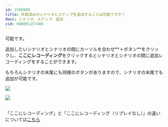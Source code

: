 ```yaml
---
id: 3785089
title: 作成済みのシナリオにステップを追加することは可能ですか？
desc: シナリオ、ステップ、追加
zid: 900001157466
---
```


可能です。<br>

追加したいシナリオとシナリオの間にカーソルを合わせ**＋ボタン**をクリックし、**ここにレコーディング**をクリックするとシナリオとシナリオの間に追加レコーディングをすることができます。

もちろんシナリオの末尾にも同様のボタンがありますので、シナリオの末尾でも追加が可能です。<br>

![](https://downloads.intercomcdn.com/i/o/191534543/ad7cda739444440f97c282c6/%E3%82%B9%E3%82%AF%E3%83%AA%E3%83%BC%E3%83%B3%E3%82%B7%E3%83%A7%E3%83%83%E3%83%88+2020-03-11+18.46.12.png)

![](https://downloads.intercomcdn.com/i/o/191534780/fccbd851ca2c22761ffbcca2/%E3%82%B9%E3%82%AF%E3%83%AA%E3%83%BC%E3%83%B3%E3%82%B7%E3%83%A7%E3%83%83%E3%83%88+2020-03-11+18.46.25.png)

<br>「ここにレコーディング」と「ここにレコーディング（リプレイなし）」の違いについては[こちら](https://intercom.help/autify/ja/articles/3923776-%E3%81%93%E3%81%93%E3%81%AB%E3%83%AC%E3%82%B3%E3%83%BC%E3%83%87%E3%82%A3%E3%83%B3%E3%82%B0-%E3%81%A8-%E3%81%93%E3%81%93%E3%81%AB%E3%83%AC%E3%82%B3%E3%83%BC%E3%83%87%E3%82%A3%E3%83%B3%E3%82%B0-%E3%83%AA%E3%83%97%E3%83%AC%E3%82%A4%E3%81%AA%E3%81%97-%E3%81%AE%E9%81%95%E3%81%84%E3%81%AF%E4%BD%95%E3%81%A7%E3%81%99%E3%81%8B)<br>